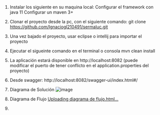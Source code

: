 1. Instalar los siguiente en su maquina local:
   Configurar el framework con java 11
   Configurar un maven 3+
2. Clonar el proyecto desde la pc, con el siguiente comando:
   git clone https://github.com/Ignaciogl210491/sermaluc.git
3. Una vez bajado el proyecto, usar eclipse o intellij para importar el proyecto
4. Ejecutar el sigueinte comando en el terminal o consola
   mvn clean install
5. La aplicación estará disponible en http://localhost:8082 (puede modificar el puerto de tener conflicto en el application.properties del proyecto)
6. Desde swagger:
   http://localhost:8082/swagger-ui/index.html#/

7. Diagrama de Solución
   ![image](https://github.com/Ignaciogl210491/sermaluc/assets/126305939/e07307e2-2d39-42c7-abb6-7e9a7fe296df)

8. Diagrama de Flujo
   [Uploading diagrama de flujo.html…]()

9. 

